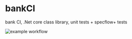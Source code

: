 # bankCI
bank CI, .Net core class library, unit tests + specflow+ tests

![example workflow](https://github.com/gclynch/bmi2021/actions/workflows/dotnet-core.yml/badge.svg)
